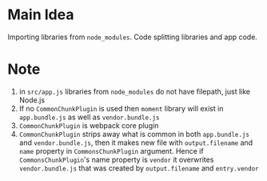 # Main Idea
Importing libraries from `node_modules`.
Code splitting libraries and app code.
# Note
1. in `src/app.js` libraries from `node_modules` do not have filepath, just like Node.js
2. If no `CommonChunkPlugin` is used then `moment` library will exist in `app.bundle.js` as well as `vendor.bundle.js`
3. `CommonChunkPlugin` is webpack core plugin
4. `CommonChunkPlugin` strips away what is common in both `app.bundle.js` and `vendor.bundle.js`, then it makes new file with `output.filename` and `name` property in `CommonsChunkPlugin` argument. Hence if `CommonsChunkPlugin`'s name property is `vendor` it overwrites `vendor.bundle.js` that was created by `output.filename` and `entry.vendor`